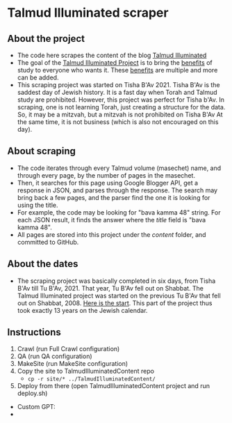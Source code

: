 # Talmud Illuminated scraper

## About the project

* The code here scrapes the content of the blog [Talmud Illuminated](http://mkerzner.blogspot.com/)
* The goal of the [Talmud Illuminated Project](https://talmudilluminated.com/) is to bring the [benefits](doc/benefits.md) of
study to everyone who wants it. These [benefits](doc/benefits.md) are multiple and more can be added.
* This scraping project was started on Tisha B'Av 2021. Tisha B'Av is the saddest day of Jewish history. 
  It is a fast day when Torah and Talmud study are prohibited. However, this project was perfect for Tisha b'Av.
In scraping, one is not learning Torah, just creating a structure for the data. So, it may be a mitzvah, but a mitzvah is not prohibited on Tisha B'Av
At the same time, it is not business (which is also not encouraged on this day).
  
## About scraping

* The code iterates through every Talmud volume (masechet) name, and through every page, by the number of pages in the masechet.
* Then, it searches for this page using Google Blogger API, get a response in JSON, and parses through the response.
The search may bring back a few pages, and the parser find the one it is looking for using the title.
* For example, the code may be looking for "bava kamma 48" string. For each JSON result, 
it finds the answer where the _title_ field is "bava kamma 48".
* All pages are stored into this project under the _content_ folder, and committed to GitHub.  

## About the dates

* The scraping project was basically completed in six days, from Tisha B'Av till Tu B'Av, 2021. That year, Tu B'Av
fell out on Shabbat. The Talmud Illuminated project was started on the previous Tu B'Av that fell out on Shabbat, 2008.
[Here is the start](http://mkerzner.blogspot.com/2008/08/purpose-of-daf-in-100-words.html).
This part of the project thus took exactly 13 years on the Jewish calendar.
  
## Instructions

1. Crawl (run Full Crawl configuration)
2. QA (run QA configuration)
3. MakeSite (run MakeSite configuration)
4. Copy the site to TalmudIlluminatedContent repo
   * `cp -r site/* ../TalmudIlluminatedContent/`
5. Deploy from there (open TalmudIlluminatedContent project and run deploy.sh)

* Custom GPT:
* [](https://chatgpt.com/g/g-68d6ee5a5c008191a1919c20e0777157-moses-ai)
